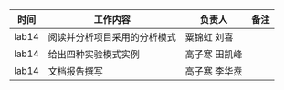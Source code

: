 | 时间  | 工作内容                              | 负责人                   | 备注 |
| ----- | ------------------------------------- | ------------------------ | ---- |
| lab14  | 阅读并分析项目采用的分析模式                        |粟锦虹 刘喜 |      |
| lab14  | 给出四种实验模式实例                       |高子寒 田凯峰 |      |
| lab14  | 文档报告撰写                        | 高子寒 李华焘|      |
